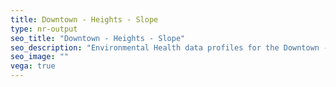 ```yaml
---
title: Downtown - Heights - Slope
type: nr-output
seo_title: "Downtown - Heights - Slope"
seo_description: "Environmental Health data profiles for the Downtown - Heights - Slope neighborhood of NYC."
seo_image: ""
vega: true
---
```

